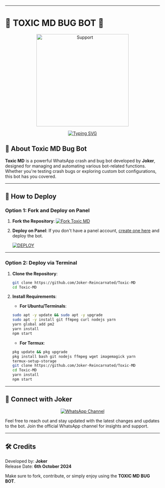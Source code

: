 

---

# 🚨 **TOXIC MD BUG BOT** 🚨
   
<p align="center">
<img src="https://i.ibb.co/ZXXC8YQ/donate.jpg" alt="Support" width="300"/> 
</p>

<p align="center">
  <a href="https://git.io/typing-svg">
    <img src="https://readme-typing-svg.demolab.com?font=EB+Garamond&weight=800&size=28&duration=4000&pause=1000&color=FF5733&width=435&lines=TOXIC+MD+BUG+BOT;WhatsApp+Crash+%26+Bug+Bot;Developed+by+JOKER;Release+Date:+6/10/2024" alt="Typing SVG" />
  </a>
</p>

## 🤖 **About Toxic MD Bug Bot**
**Toxic MD** is a powerful WhatsApp crash and bug bot developed by **Joker**, designed for managing and automating various bot-related functions. Whether you're testing crash bugs or exploring custom bot configurations, this bot has you covered.

---

## 🚀 **How to Deploy**

### **Option 1: Fork and Deploy on Panel**
1. **Fork the Repository**:
   <a href="https://github.com/Joker-Reincarnated/Toxic-MD/fork">
   <img src="https://img.shields.io/badge/FORK-blue?style=for-the-badge&logo=github" alt="Fork Toxic MD" />
   </a>
   
2. **Deploy on Panel**:
   If you don't have a panel account, [create one here](https://control.bot-hosting.net/auth/login) and deploy the bot.
   
   <a href='https://control.bot-hosting.net/auth/login' target="_blank">
   <img alt='DEPLOY' src='https://img.shields.io/badge/-DEPLOY-black?style=for-the-badge&logo=bot-hosting&logoColor=white'/>
   </a>

---

### **Option 2: Deploy via Terminal**

1. **Clone the Repository**:
    ```bash
    git clone https://github.com/Joker-Reincarnated/Toxic-MD
    cd Toxic-MD
    ```

2. **Install Requirements**:
   - **For Ubuntu/Terminals**:
   ```bash
   sudo apt -y update && sudo apt -y upgrade
   sudo apt -y install git ffmpeg curl nodejs yarn
   yarn global add pm2
   yarn install
   npm start
   ```

   - **For Termux**:
   ```bash
   pkg update && pkg upgrade
   pkg install bash git nodejs ffmpeg wget imagemagick yarn
   termux-setup-storage
   git clone https://github.com/Joker-Reincarnated/Toxic-MD
   cd Toxic-MD
   yarn install
   npm start
   ```

---

## 🤝 **Connect with Joker** 
<p align="center">
<a href="https://whatsapp.com/channel/0029VaN8F9MG8l5KA9Jx0Q0X">
<img src="https://img.shields.io/badge/Join%20Official%20Channel-25D366?style=for-the-badge&logo=whatsapp&logoColor=white" alt="WhatsApp Channel" />
</a>
</p>

Feel free to reach out and stay updated with the latest changes and updates to the bot. Join the official WhatsApp channel for insights and support.

---

## 🛠️ **Credits**
Developed by: **Joker**  
Release Date: **6th October 2024**  

Make sure to fork, contribute, or simply enjoy using the **TOXIC MD BUG BOT**.


